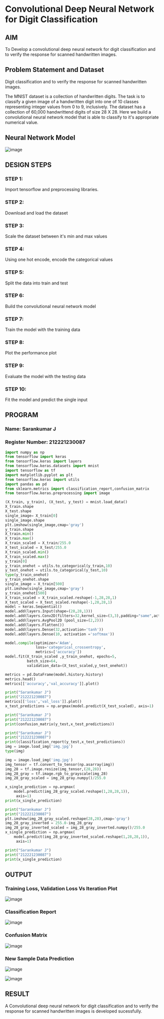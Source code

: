 # Convolutional Deep Neural Network for Digit Classification

## AIM

To Develop a convolutional deep neural network for digit classification and to verify the response for scanned handwritten images.

## Problem Statement and Dataset

Digit classification and to verify the response for scanned handwritten images.

The MNIST dataset is a collection of handwritten digits. The task is to classify a given image of a handwritten digit into one of 10 classes representing integer values from 0 to 9, inclusively. The dataset has a collection of 60,000 handwrittend digits of size 28 X 28. Here we build a convolutional neural network model that is able to classify to it's appropriate numerical value.

## Neural Network Model

![image](https://github.com/SarankumarJ/mnist-classification/assets/94778101/5f9d5de1-7851-4574-9c70-8a2af807b5e6)

## DESIGN STEPS

### STEP 1:

Import tensorflow and preprocessing libraries.

### STEP 2:

Download and load the dataset

### STEP 3:
Scale the dataset between it's min and max values

### STEP 4:
Using one hot encode, encode the categorical values

### STEP 5:
Split the data into train and test

### STEP 6:
Build the convolutional neural network model

### STEP 7:
Train the model with the training data

### STEP 8:
Plot the performance plot

### STEP 9:
Evaluate the model with the testing data

### STEP 10:
Fit the model and predict the single input

## PROGRAM

### Name: Sarankumar J
### Register Number: 212221230087
```py
import numpy as np
from tensorflow import keras
from tensorflow.keras import layers
from tensorflow.keras.datasets import mnist
import tensorflow as tf
import matplotlib.pyplot as plt
from tensorflow.keras import utils
import pandas as pd
from sklearn.metrics import classification_report,confusion_matrix
from tensorflow.keras.preprocessing import image

(X_train, y_train), (X_test, y_test) = mnist.load_data()
X_train.shape
X_test.shape
single_image= X_train[0]
single_image.shape
plt.imshow(single_image,cmap='gray')
y_train.shape
X_train.min()
X_train.max()
X_train_scaled = X_train/255.0
X_test_scaled = X_test/255.0
X_train_scaled.min()
X_train_scaled.max()
y_train[0]
y_train_onehot = utils.to_categorical(y_train,10)
y_test_onehot = utils.to_categorical(y_test,10)
type(y_train_onehot)
y_train_onehot.shape
single_image = X_train[500]
plt.imshow(single_image,cmap='gray')
y_train_onehot[500]
X_train_scaled = X_train_scaled.reshape(-1,28,28,1)
X_test_scaled = X_test_scaled.reshape(-1,28,28,1)
model = keras.Sequential()
model.add(layers.Input(shape=(28,28,1))) 
model.add(layers.Conv2D(filters=32,kernel_size=(3,3),padding="same",activation='relu'))
model.add(layers.AvgPool2D (pool_size=(2,2)))
model.add(layers.Flatten())
model.add(layers.Dense(32,activation='tanh')) 
model.add(layers.Dense(10, activation ='softmax'))

model.compile(optimizer='Adam',
              loss='categorical_crossentropy',
              metrics=['accuracy'])
model.fit(X_train_scaled ,y_train_onehot, epochs=5,
          batch_size=64, 
          validation_data=(X_test_scaled,y_test_onehot))

metrics = pd.DataFrame(model.history.history)
metrics.head()
metrics[['accuracy','val_accuracy']].plot()

print("Sarankumar J")
print("212221230087")
metrics[['loss','val_loss']].plot()
x_test_predictions = np.argmax(model.predict(X_test_scaled), axis=1)

print("Sarankumar J")
print("212221230087")
print(confusion_matrix(y_test,x_test_predictions))

print("Sarankumar J")
print("212221230087")
print(classification_report(y_test,x_test_predictions))
img = image.load_img('img.jpg')
type(img)

img = image.load_img('img.jpg')
img_tensor = tf.convert_to_tensor(np.asarray(img))
img_28 = tf.image.resize(img_tensor,(28,28))
img_28_gray = tf.image.rgb_to_grayscale(img_28)
img_28_gray_scaled = img_28_gray.numpy()/255.0

x_single_prediction = np.argmax(
    model.predict(img_28_gray_scaled.reshape(1,28,28,1)),
     axis=1)
print(x_single_prediction)

print("Sarankumar J")
print("212221230087")
plt.imshow(img_28_gray_scaled.reshape(28,28),cmap='gray')
img_28_gray_inverted = 255.0-img_28_gray
img_28_gray_inverted_scaled = img_28_gray_inverted.numpy()/255.0
x_single_prediction = np.argmax(
    model.predict(img_28_gray_inverted_scaled.reshape(1,28,28,1)),
     axis=1)

print("Sarankumar J")
print("212221230087")
print(x_single_prediction)
```

## OUTPUT

### Training Loss, Validation Loss Vs Iteration Plot

![image](https://github.com/SarankumarJ/mnist-classification/assets/94778101/1cdc1f91-0c0d-4d21-9878-c75c125dfd2f)


### Classification Report

![image](https://github.com/SarankumarJ/mnist-classification/assets/94778101/21f45846-1fde-4150-b1c6-9c73437b12b6)


### Confusion Matrix

![image](https://github.com/SarankumarJ/mnist-classification/assets/94778101/9faf5d65-2464-4bb4-9c53-4a3f11739c98)


### New Sample Data Prediction

![image](https://github.com/SarankumarJ/mnist-classification/assets/94778101/0a15de18-b277-4a92-8c24-817cebb7cfac)

![image](https://github.com/SarankumarJ/mnist-classification/assets/94778101/b00a69b6-e43e-49ed-9e82-d481ef1b7a62)


## RESULT

A Convolutional deep neural network for digit classification and to verify the response for scanned handwritten images is developed sucessfully.

